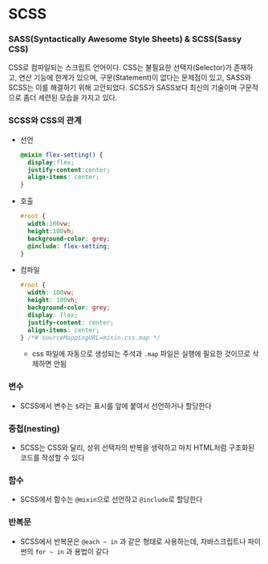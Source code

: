 # SCSS
### SASS(Syntactically Awesome Style Sheets) & SCSS(Sassy CSS)
CSS로 컴파일되는 스크립트 언어이다. CSS는 불필요한 선택자(Selector)가 존재하고, 연산 기능에 한계가 있으며, 구문(Statement)이 없다는 문제점이 있고, SASS와 SCSS는 이를 해결하기 위해 고안되었다. SCSS가 SASS보다 최신의 기술이며 구문적으로 좀더 세련된 모습을 가지고 있다.

### SCSS와 CSS의 관계
- 선언
  ```scss
  @mixin flex-setting() {
    display:flex;
    justify-content:center;
    align-items: center;
  }
  ```
- 호출
  ```scss
  #root {
    width:100vw;
    height:100vh;
    background-color: grey;
    @include: flex-setting;
  }
  ```

- 컴파일
  ```css
  #root {
    width: 100vw;
    height: 100vh;
    background-color: grey;
    display: flex;
    justify-content: center;
    align-items: center;
  } /*# sourceMappingURL=mixin.css.map */
  ```
  - css 파일에 자동으로 생성되는 주석과 `.map` 파일은 실행에 필요한 것이므로 삭제하면 안됨

### 변수
- SCSS에서 변수는 `$`라는 표시를 앞에 붙여서 선언하거나 할당한다 

### 중첩(nesting)
-  SCSS는 CSS와 달리, 상위 선택자의 반복을 생략하고 마치 HTML처럼 구조화된 코드를 작성할 수 있다

### 함수
- SCSS에서 함수는 `@mixin`으로 선언하고 `@include`로 할당한다

### 반복문 
- SCSS에서 반복문은 `@each ~ in` 과 같은 형태로 사용하는데, 자바스크립트나 파이썬의 `for ~ in` 과 용법이 같다
